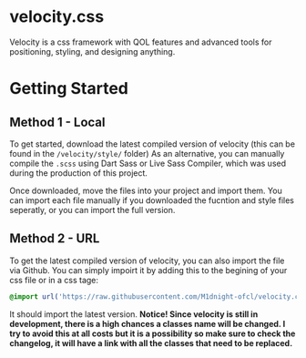 # velocity.css
Velocity is a css framework with QOL features and advanced tools for positioning, styling, and designing anything.

# Getting Started
## Method 1 - Local
To get started, download the latest compiled version of velocity (this can be found in the `/velocity/style/` folder) As an alternative, you can manually compile the `.scss` using Dart Sass or Live Sass Compiler, which was used during the production of this project.

Once downloaded, move the files into your project and import them.
You can import each file manually if you downloaded the fucntion and
style files seperatly, or you can import the full version.

## Method 2 - URL
To get the latest compiled version of velocity, you can also import the file via Github. You can simply impoirt it by adding this to the begining of your css file or in a css tage:
```css
@import url('https://raw.githubusercontent.com/M1dnight-ofcl/velocity.css/main/velocity/style/velocity.full.css'); 
```
It should import the latest version.
**Notice! Since velocity is still in development, there is a high chances a classes name will be changed. I try to avoid this at all costs but it is a possibility so make sure to check the changelog, it will have a link with all the classes that need to be replaced.**
